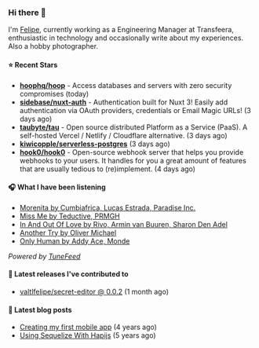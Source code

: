 ### Hi there 👋

I'm [Felipe](https://felipevm.com), currently working as a Engineering Manager at Transfeera, enthusiastic in technology and occasionally write about my experiences. Also a hobby photographer.

#### ⭐ Recent Stars
- **[hoophq/hoop](https://github.com/hoophq/hoop)** - Access databases and servers with zero security compromises (today)
- **[sidebase/nuxt-auth](https://github.com/sidebase/nuxt-auth)** - Authentication built for Nuxt 3! Easily add authentication via OAuth providers, credentials or Email Magic URLs! (3 days ago)
- **[taubyte/tau](https://github.com/taubyte/tau)** - Open source distributed Platform as a Service (PaaS). A self-hosted Vercel / Netlify / Cloudflare alternative. (3 days ago)
- **[kiwicopple/serverless-postgres](https://github.com/kiwicopple/serverless-postgres)** (3 days ago)
- **[hook0/hook0](https://github.com/hook0/hook0)** - Open-source webhook server that helps you provide webhooks to your users. It handles for you a great amount of features that are usually tedious to (re)implement. (4 days ago)

#### 🎧 What I have been listening
- [Morenita by Cumbiafrica, Lucas Estrada, Paradise Inc.](https://open.spotify.com/track/76UOMh4rQocYNavvGLgGiw)
- [Miss Me by Teductive, PRMGH](https://open.spotify.com/track/5XMJeMxbVI1DLtNaH9cKPY)
- [In And Out Of Love by Rivo, Armin van Buuren, Sharon Den Adel](https://open.spotify.com/track/64fEHUyea9EqtAkmwqxFrr)
- [Another Try by Oliver Michael](https://open.spotify.com/track/5uYdy0YHp32155stMBqjsn)
- [Only Human by Addy Ace, Monde](https://open.spotify.com/track/5lFB2FB118uP4Q9Rhz5X9c)

_Powered by [TuneFeed](https://tunefeed.app?ref=valtlfelipe-gh-profile)_ 

#### 🚀 Latest releases I've contributed to


- [valtlfelipe/secret-editor @ 0.0.2](https://github.com/valtlfelipe/secret-editor/releases/tag/0.0.2) (1 month ago)

#### 📄 Latest blog posts
- [Creating my first mobile app](https://felipevm.com/posts/creating-my-first-mobile-app/) (4 years ago)
- [Using Sequelize With Hapijs](https://felipevm.com/posts/using-sequelize-with-hapijs/) (5 years ago)
